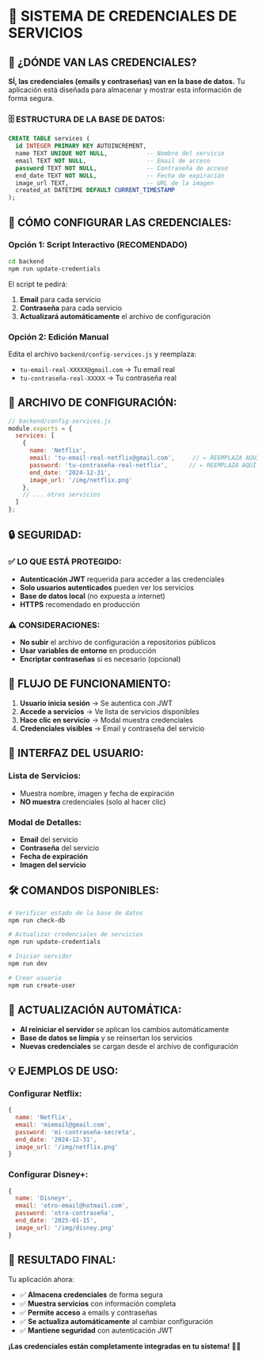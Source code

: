 # 🔐 SISTEMA DE CREDENCIALES DE SERVICIOS

## 📧 **¿DÓNDE VAN LAS CREDENCIALES?**

**SÍ, las credenciales (emails y contraseñas) van en la base de datos.** Tu aplicación está diseñada para almacenar y mostrar esta información de forma segura.

### **🗄️ ESTRUCTURA DE LA BASE DE DATOS:**

```sql
CREATE TABLE services (
  id INTEGER PRIMARY KEY AUTOINCREMENT,
  name TEXT UNIQUE NOT NULL,           -- Nombre del servicio
  email TEXT NOT NULL,                 -- Email de acceso
  password TEXT NOT NULL,              -- Contraseña de acceso
  end_date TEXT NOT NULL,              -- Fecha de expiración
  image_url TEXT,                      -- URL de la imagen
  created_at DATETIME DEFAULT CURRENT_TIMESTAMP
);
```

## 🚀 **CÓMO CONFIGURAR LAS CREDENCIALES:**

### **Opción 1: Script Interactivo (RECOMENDADO)**
```bash
cd backend
npm run update-credentials
```

El script te pedirá:
1. **Email** para cada servicio
2. **Contraseña** para cada servicio
3. **Actualizará automáticamente** el archivo de configuración

### **Opción 2: Edición Manual**
Edita el archivo `backend/config-services.js` y reemplaza:
- `tu-email-real-XXXXX@gmail.com` → Tu email real
- `tu-contraseña-real-XXXXX` → Tu contraseña real

## 📝 **ARCHIVO DE CONFIGURACIÓN:**

```javascript
// backend/config-services.js
module.exports = {
  services: [
    {
      name: 'Netflix',
      email: 'tu-email-real-netflix@gmail.com',     // ← REEMPLAZA AQUÍ
      password: 'tu-contraseña-real-netflix',      // ← REEMPLAZA AQUÍ
      end_date: '2024-12-31',
      image_url: '/img/netflix.png'
    },
    // ... otros servicios
  ]
};
```

## 🔒 **SEGURIDAD:**

### **✅ LO QUE ESTÁ PROTEGIDO:**
- **Autenticación JWT** requerida para acceder a las credenciales
- **Solo usuarios autenticados** pueden ver los servicios
- **Base de datos local** (no expuesta a internet)
- **HTTPS** recomendado en producción

### **⚠️ CONSIDERACIONES:**
- **No subir** el archivo de configuración a repositorios públicos
- **Usar variables de entorno** en producción
- **Encriptar contraseñas** si es necesario (opcional)

## 🎯 **FLUJO DE FUNCIONAMIENTO:**

1. **Usuario inicia sesión** → Se autentica con JWT
2. **Accede a servicios** → Ve lista de servicios disponibles
3. **Hace clic en servicio** → Modal muestra credenciales
4. **Credenciales visibles** → Email y contraseña del servicio

## 📱 **INTERFAZ DEL USUARIO:**

### **Lista de Servicios:**
- Muestra nombre, imagen y fecha de expiración
- **NO muestra** credenciales (solo al hacer clic)

### **Modal de Detalles:**
- **Email** del servicio
- **Contraseña** del servicio
- **Fecha de expiración**
- **Imagen del servicio**

## 🛠️ **COMANDOS DISPONIBLES:**

```bash
# Verificar estado de la base de datos
npm run check-db

# Actualizar credenciales de servicios
npm run update-credentials

# Iniciar servidor
npm run dev

# Crear usuario
npm run create-user
```

## 🔄 **ACTUALIZACIÓN AUTOMÁTICA:**

- **Al reiniciar el servidor** se aplican los cambios automáticamente
- **Base de datos se limpia** y se reinsertan los servicios
- **Nuevas credenciales** se cargan desde el archivo de configuración

## 💡 **EJEMPLOS DE USO:**

### **Configurar Netflix:**
```javascript
{
  name: 'Netflix',
  email: 'miemail@gmail.com',
  password: 'mi-contraseña-secreta',
  end_date: '2024-12-31',
  image_url: '/img/netflix.png'
}
```

### **Configurar Disney+:**
```javascript
{
  name: 'Disney+',
  email: 'otro-email@hotmail.com',
  password: 'otra-contraseña',
  end_date: '2025-01-15',
  image_url: '/img/disney.png'
}
```

## 🎉 **RESULTADO FINAL:**

Tu aplicación ahora:
- ✅ **Almacena credenciales** de forma segura
- ✅ **Muestra servicios** con información completa
- ✅ **Permite acceso** a emails y contraseñas
- ✅ **Se actualiza automáticamente** al cambiar configuración
- ✅ **Mantiene seguridad** con autenticación JWT

**¡Las credenciales están completamente integradas en tu sistema!** 🔐✨
